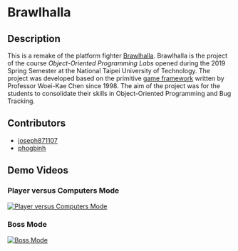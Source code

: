 # Brawlhalla
## Description
This is a remake of the platform fighter [Brawlhalla](https://www.brawlhalla.com). Brawlhalla is the project of the course *Object-Oriented Programming Labs* opened during the 2019 Spring Semester at the National Taipei University of Technology. The project was developed based on the primitive [game framework](https://myweb.ntut.edu.tw/~wkchen/game/) written by Professor Woei-Kae Chen since 1998. The aim of the project was for the students to consolidate their skills in Object-Oriented Programming and Bug Tracking.
## Contributors
* [joseph871107](https://github.com/joseph871107)
* [phogbinh](https://github.com/phogbinh)
## Demo Videos
### Player versus Computers Mode
[![Player versus Computers Mode](https://img.youtube.com/vi/-XTD-5voSQc/0.jpg)](https://youtu.be/-XTD-5voSQc)
### Boss Mode
[![Boss Mode](https://img.youtube.com/vi/Gp0HDrTXW84/0.jpg)](https://youtu.be/Gp0HDrTXW84)
